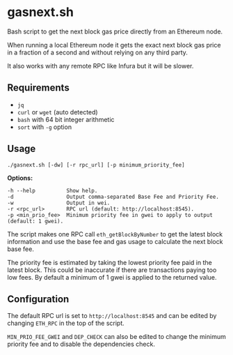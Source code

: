 # gasnext.sh

Bash script to get the next block gas price directly from an Ethereum node.

When running a local Ethereum node it gets the exact next block gas price in a fraction of a second and without relying on any third party.

It also works with any remote RPC like Infura but it will be slower.

## Requirements  
- `jq`  
- `curl` or `wget` (auto detected)
- `bash` with 64 bit integer arithmetic
- `sort` with `-g` option

## Usage
  `./gasnext.sh [-dw] [-r rpc_url] [-p minimum_priority_fee]`

**Options:**
```
-h --help          Show help.
-d                 Output comma-separated Base Fee and Priority Fee.
-w                 Output in wei.
-r <rpc_url>       RPC url (default: http://localhost:8545).
-p <min_prio_fee>  Minimum priority fee in gwei to apply to output (default: 1 gwei).
```

The script makes one RPC call `eth_getBlockByNumber` to get the latest block information and use the base fee and gas usage to calculate the next block base fee.

The priority fee is estimated by taking the lowest priority fee paid in the latest block. This could be inaccurate if there are transactions paying too low fees. By default a minimum of 1 gwei is applied to the returned value.


## Configuration
The default RPC url is set to `http://localhost:8545` and can be edited by changing `ETH_RPC` in the top of the script.

`MIN_PRIO_FEE_GWEI` and `DEP_CHECK` can also be edited to change the minimum priority fee and to disable the dependencies check.


